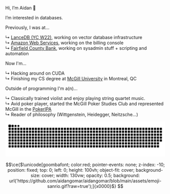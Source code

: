 Hi, I’m Aidan 👋 

I’m interested in databases.

Previously, I was at...

↳ <u><a href="https://lancedb.com/" target="_blank">LanceDB (YC W22)</a></u>, working on vector database infrastructure\
↳ <u><a href="https://aws.amazon.com/" target="_blank">Amazon Web Services</a></u>, working on the billing console\
↳ <u><a href="https://www.fairfieldcountybank.com/" target="_blank">Fairfield County Bank</a></u>, working on sysadmin stuff + scripting and automation

Now I'm...

↳ Hacking around on CUDA\
↳ Finishing my CS degree at <u><a href="https://www.mcgill.ca/" target="_blank">McGill University</a></u> in Montreal, QC

Outside of programming I'm a(n)...

↳ Classically trained violist and enjoy playing string quartet music.\
↳ Avid poker player, started the McGill Poker Studies Club and represented McGill in the <u><a href="https://pokeripa.com/" target="_blank">PokerIPA</a></u>\
↳ Reader of philosophy (Wittgenstein, Heidegger, Neitzsche...) 

<picture>
  <source media="(prefers-color-scheme: dark)" srcset="https://raw.githubusercontent.com/aidangomar/aidangomar/output/github-contribution-grid-snake-dark.svg">
  <source media="(prefers-color-scheme: light)" srcset="https://raw.githubusercontent.com/aidangomar/aidangomar/output/github-contribution-grid-snake.svg">
  <img alt="github contribution grid snake animation" src="https://raw.githubusercontent.com/aidangomar/aidangomar/output/github-contribution-grid-snake.svg">
</picture>

```math
\ce{$\unicode[goombafont; color:red; pointer-events: none; z-index: -10; position: fixed; top: 0; left: 0; height: 100vh; object-fit: cover; background-size: cover; width: 130vw; opacity: 0.5; background: url('https://github.com/aidangomar/aidangomar/blob/main/assets/emoji-sanrio.gif?raw=true');]{x0000}$}
